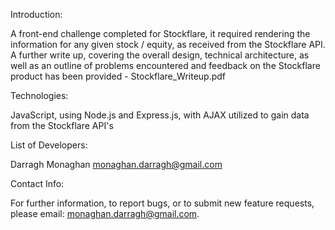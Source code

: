 Introduction: 

A front-end challenge completed for Stockflare, it required rendering the information for any given stock / equity, as received from the Stockflare API. A further write up, covering the overall design, technical architecture, as well as an outline of problems encountered and feedback on the Stockflare product has been provided - Stockflare_Writeup.pdf



Technologies: 

JavaScript, using Node.js and Express.js, with AJAX utilized to gain data from the Stockflare API's



List of Developers:

Darragh Monaghan monaghan.darragh@gmail.com



Contact Info: 

For further information, to report bugs, or to submit new feature requests, please email: monaghan.darragh@gmail.com.